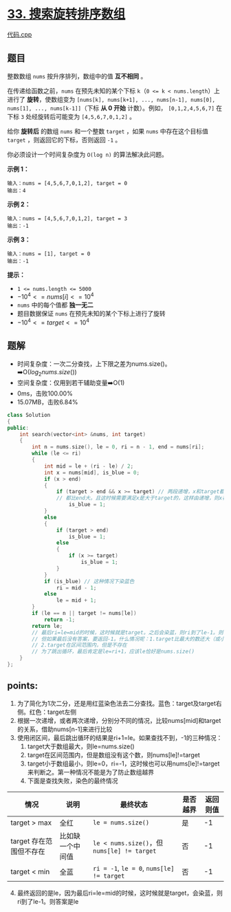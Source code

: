 # [33. 搜索旋转排序数组](https://leetcode.cn/problems/search-in-rotated-sorted-array/)

[代码.cpp](/leetcode/33.%20搜索旋转排序数组/33.cpp)  

## 题目

整数数组 `nums` 按升序排列，数组中的值 **互不相同** 。

在传递给函数之前，`nums` 在预先未知的某个下标 `k`（`0 <= k < nums.length`）上进行了 **旋转**，使数组变为 `[nums[k], nums[k+1], ..., nums[n-1], nums[0], nums[1], ..., nums[k-1]]`（下标 **从 0 开始** 计数）。例如， `[0,1,2,4,5,6,7]` 在下标 `3` 处经旋转后可能变为 `[4,5,6,7,0,1,2]` 。

给你 **旋转后** 的数组 `nums` 和一个整数 `target` ，如果 `nums` 中存在这个目标值 `target` ，则返回它的下标，否则返回 `-1` 。

你必须设计一个时间复杂度为 `O(log n)` 的算法解决此问题。

 

**示例 1：**

```
输入：nums = [4,5,6,7,0,1,2], target = 0
输出：4
```

**示例 2：**

```
输入：nums = [4,5,6,7,0,1,2], target = 3
输出：-1
```

**示例 3：**

```
输入：nums = [1], target = 0
输出：-1
```

 

**提示：**

- `1 <= nums.length <= 5000`
- $-10^4 <= nums[i] <= 10^4$
- `nums` 中的每个值都 **独一无二**
- 题目数据保证 `nums` 在预先未知的某个下标上进行了旋转
- $-10^4 <= target <= 10^4$



## 题解

- 时间复杂度：一次二分查找，上下限之差为nums.size()。:arrow_right:O($log_2{nums.size()}$)
- 空间复杂度：仅用到若干辅助变量:arrow_right:O(1)
- 0ms，击败100.00%
- 15.07MB，击败6.84%

```cpp
class Solution
{
public:
    int search(vector<int> &nums, int target)
    {
        int n = nums.size(), le = 0, ri = n - 1, end = nums[ri];
        while (le <= ri)
        {
            int mid = le + (ri - le) / 2;
            int x = nums[mid], is_blue = 0;
            if (x > end)
            {
                if (target > end && x >= target) // 两段递增，x和target都在第一段，
                // 都比end大。且这时候需要满足x是大于target的，这样由递增，则x在target右边
                    is_blue = 1;
            }
            else
            {
                if (target > end)
                    is_blue = 1;
                else
                {
                    if (x >= target)
                        is_blue = 1;
                }
            }
            if (is_blue) // 这种情况下染蓝色
                ri = mid - 1;
            else
                le = mid + 1;
        }
        if (le == n || target != nums[le])
            return -1;
        return le;
        // 最后ri=le=mid的时候，这时候就是target。之后会染蓝，则ri到了le-1。则答案是le
        // 但如果最后没有答案，要返回-1。什么情况呢：1.target比最大的数还大（或小  小）
        // 2.target在区间范围内，但是不存在
        // 为了跳出循环，最后肯定是le=ri+1，应该le恰好是nums.size()
    }
};
```



## points:

1. 为了简化为1次二分，还是用红蓝染色法去二分查找。蓝色：target及target右侧。红色：target左侧
2. 根据一次递增，或者两次递增，分别分不同的情况，比较nums[mid]和target的关系，借助nums[n-1]来进行比较
3. 使用闭区间，最后跳出循环的结果是ri+1=le。如果查找不到，-1的三种情况：
   1. target大于数组最大，则le=nums.size()
   2. target在区间范围内，但是数组没有这个数，则nums[le]!=target
   3. target小于数组最小，则le=0，ri=-1，这时候也可以用nums[le]!=target来判断之。第一种情况不能是为了防止数组越界
   4. 下面是查找失败，染色的最终情况

| 情况                    | 说明             | 最终状态                                    | 是否越界 | 返回则值 |
| ----------------------- | ---------------- | ------------------------------------------- | -------- | -------- |
| target > max            | 全红             | `le = nums.size()`                          | 是       | -1       |
| target 存在范围但不存在 | 比如缺一个中间值 | `le < nums.size()`，但 `nums[le] != target` | 否       | -1       |
| target < min            | 全蓝             | `ri = -1`, `le = 0`, `nums[le] != target`   | 否       | -1       |

4. 最终返回的是le，因为最后ri=le=mid的时候，这时候就是target，会染蓝，则ri到了le-1。则答案是le